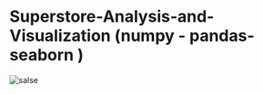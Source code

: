 # Superstore-Analysis-and-Visualization (numpy - pandas- seaborn ) 
![salse](https://github.com/NoorhanHamed/Superstore-EDA-Analysis/assets/113361240/9f5c4372-86d4-4f93-8db6-bc098ba3ec1c)
